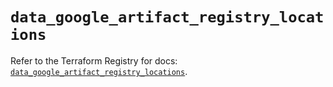 # `data_google_artifact_registry_locations`

Refer to the Terraform Registry for docs: [`data_google_artifact_registry_locations`](https://registry.terraform.io/providers/hashicorp/google-beta/6.18.0/docs/data-sources/google_artifact_registry_locations).
